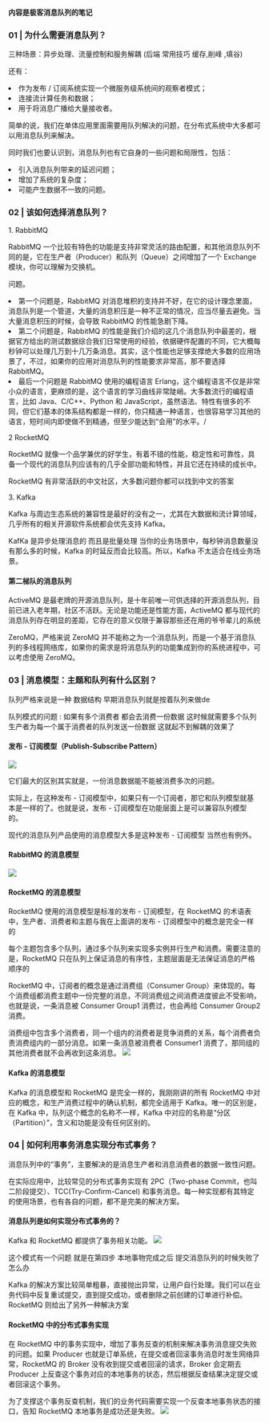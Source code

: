 ####  内容是极客消息队列的笔记


### 01 | 为什么需要消息队列？
<p> 三种场景：异步处理、流量控制和服务解耦  (后端 常用技巧 缓存,削峰 ,填谷)
<p>还有：

<li>作为发布 / 订阅系统实现一个微服务级系统间的观察者模式；
<li>连接流计算任务和数据；
<li>用于将消息广播给大量接收者。
<p>简单的说，我们在单体应用里面需要用队列解决的问题，在分布式系统中大多都可以用消息队列来解决。
<p>同时我们也要认识到，消息队列也有它自身的一些问题和局限性，包括：
<li>引入消息队列带来的延迟问题；
<li>增加了系统的复杂度；
<li>可能产生数据不一致的问题。

###   02 | 该如何选择消息队列？
<p> 1. RabbitMQ
<p> RabbitMQ 一个比较有特色的功能是支持非常灵活的路由配置，和其他消息队列不同的是，它在生产者（Producer）和队列（Queue）之间增加了一个 Exchange 模块，你可以理解为交换机。
<p>问题。
   
<li>   第一个问题是，RabbitMQ 对消息堆积的支持并不好，在它的设计理念里面，消息队列是一个管道，大量的消息积压是一种不正常的情况，应当尽量去避免。当大量消息积压的时候，会导致 RabbitMQ 的性能急剧下降。
   
<li>    第二个问题是，RabbitMQ 的性能是我们介绍的这几个消息队列中最差的，根据官方给出的测试数据综合我们日常使用的经验，依据硬件配置的不同，它大概每秒钟可以处理几万到十几万条消息。其实，这个性能也足够支撑绝大多数的应用场景了，不过，如果你的应用对消息队列的性能要求非常高，那不要选择 RabbitMQ。
   
<li>    最后一个问题是 RabbitMQ 使用的编程语言 Erlang，这个编程语言不仅是非常小众的语言，更麻烦的是，这个语言的学习曲线非常陡峭。大多数流行的编程语言，比如 Java、C/C++、Python 和 JavaScript，虽然语法、特性有很多的不同，但它们基本的体系结构都是一样的，你只精通一种语言，也很容易学习其他的语言，短时间内即使做不到精通，但至少能达到“会用”的水平。/


<p>2  RocketMQ
<p> RocketMQ 就像一个品学兼优的好学生，有着不错的性能，稳定性和可靠性，具备一个现代的消息队列应该有的几乎全部功能和特性，并且它还在持续的成长中。
    
 <p> RocketMQ 有非常活跃的中文社区，大多数问题你都可以找到中文的答案
 
 <p> 3. Kafka
 <p> Kafka 与周边生态系统的兼容性是最好的没有之一，尤其在大数据和流计算领域，几乎所有的相关开源软件系统都会优先支持 Kafka。
 <p> KafKa 是异步处理消息的 而且是批量处理 当你的业务场景中，每秒钟消息数量没有那么多的时候，Kafka 的时延反而会比较高。所以，Kafka 不太适合在线业务场景。
 
 #### 第二梯队的消息队列
 <p> ActiveMQ 是最老牌的开源消息队列，是十年前唯一可供选择的开源消息队列，目前已进入老年期，社区不活跃。无论是功能还是性能方面，ActiveMQ 都与现代的消息队列存在明显的差距，它存在的意义仅限于兼容那些还在用的爷爷辈儿的系统
 <p> ZeroMQ，严格来说 ZeroMQ 并不能称之为一个消息队列，而是一个基于消息队列的多线程网络库，如果你的需求是将消息队列的功能集成到你的系统进程中，可以考虑使用 ZeroMQ。
 
 
 ### 03 | 消息模型：主题和队列有什么区别？
 <p> 队列严格来说是一种 数据结构 早期消息队列就是按着队列来做de
 <p> 队列模式的问题 : 如果有多个消费者 都会去消费一份数据  这时候就需要多个队列 生产者为每一个属于消费者的队列发送一份数据 这就起不到解耦的效果了
 
 
 #### 发布 - 订阅模型（Publish-Subscribe Pattern）
 <img src="https://static001.geekbang.org/resource/image/d5/54/d5c0742113b2a6f5a419e1ffc3327354.jpg">
 <p>它们最大的区别其实就是，一份消息数据能不能被消费多次的问题。
    
 <p>  实际上，在这种发布 - 订阅模型中，如果只有一个订阅者，那它和队列模型就基本是一样的了。也就是说，发布 - 订阅模型在功能层面上是可以兼容队列模型的。
    
 <p>    现代的消息队列产品使用的消息模型大多是这种发布 - 订阅模型   当然也有例外。
 
 #### RabbitMQ 的消息模型
 <img src="https://static001.geekbang.org/resource/image/2d/a5/2df04ce80ff54702240df8598f277ca5.jpg" >
 
 
 #### RocketMQ 的消息模型
 <p> RocketMQ 使用的消息模型是标准的发布 - 订阅模型，在 RocketMQ 的术语表中，生产者、消费者和主题与我在上面讲的发布 - 订阅模型中的概念是完全一样的
 <p> 每个主题包含多个队列，通过多个队列来实现多实例并行生产和消费。需要注意的是，RocketMQ 只在队列上保证消息的有序性，主题层面是无法保证消息的严格顺序的
 <p> RocketMQ 中，订阅者的概念是通过消费组（Consumer Group）来体现的。每个消费组都消费主题中一份完整的消息，不同消费组之间消费进度彼此不受影响，也就是说，一条消息被 Consumer Group1 消费过，也会再给 Consumer Group2 消费。
     
 <p>     消费组中包含多个消费者，同一个组内的消费者是竞争消费的关系，每个消费者负责消费组内的一部分消息。如果一条消息被消费者 Consumer1 消费了，那同组的其他消费者就不会再收到这条消息。
 
 <img src="https://static001.geekbang.org/resource/image/46/17/465142ab5b5096f283118c307e8cc117.jpg" >
 
 #### Kafka 的消息模型
 <p> Kafka 的消息模型和 RocketMQ 是完全一样的，我刚刚讲的所有 RocketMQ 中对应的概念，和生产消费过程中的确认机制，都完全适用于 Kafka。唯一的区别是，在 Kafka 中，队列这个概念的名称不一样，Kafka 中对应的名称是“分区（Partition）”，含义和功能是没有任何区别的。


### 04 | 如何利用事务消息实现分布式事务？
<p> 消息队列中的“事务”，主要解决的是消息生产者和消息消费者的数据一致性问题。
<p> 在实际应用中，比较常见的分布式事务实现有 2PC（Two-phase Commit，也叫二阶段提交）、TCC(Try-Confirm-Cancel) 和事务消息。每一种实现都有其特定的使用场景，也有各自的问题，都不是完美的解决方案。

#### 消息队列是如何实现分布式事务的？
<p> Kafka 和 RocketMQ 都提供了事务相关功能。
<img  src="https://static001.geekbang.org/resource/image/27/e6/27ebf12e0dc79e00e1e42c8ff0f4e2e6.jpg" >

<p>    这个模式有一个问题 就是在第四步 本地事物完成之后 提交消息队列的时候失败了怎么办
<p> Kafka 的解决方案比较简单粗暴，直接抛出异常，让用户自行处理。我们可以在业务代码中反复重试提交，直到提交成功，或者删除之前创建的订单进行补偿。RocketMQ 则给出了另外一种解决方案

#### RocketMQ 中的分布式事务实现
<p> 在 RocketMQ 中的事务实现中，增加了事务反查的机制来解决事务消息提交失败的问题。如果 Producer 也就是订单系统，在提交或者回滚事务消息时发生网络异常，RocketMQ 的 Broker 没有收到提交或者回滚的请求，Broker 会定期去 Producer 上反查这个事务对应的本地事务的状态，然后根据反查结果决定提交或者回滚这个事务。
    
<p>    为了支撑这个事务反查机制，我们的业务代码需要实现一个反查本地事务状态的接口，告知 RocketMQ 本地事务是成功还是失败。

<img src="https://static001.geekbang.org/resource/image/11/7a/11ea249b164b893fb9c36e86ae32577a.jpg" >
